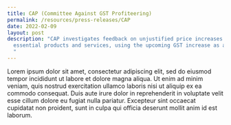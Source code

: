 ```yaml
---
title: CAP (Committee Against GST Profiteering)
permalink: /resources/press-releases/CAP
date: 2022-02-09
layout: post
description: "CAP investigates feedback on unjustified price increases of
  essential products and services, using the upcoming GST increase as an excuse.
  "
---
```





Lorem ipsum dolor sit amet, consectetur adipiscing elit, sed do eiusmod tempor incididunt ut labore et dolore magna aliqua. Ut enim ad minim veniam, quis nostrud exercitation ullamco laboris nisi ut aliquip ex ea commodo consequat. Duis aute irure dolor in reprehenderit in voluptate velit esse cillum dolore eu fugiat nulla pariatur. Excepteur sint occaecat cupidatat non proident, sunt in culpa qui officia deserunt mollit anim id est laborum.